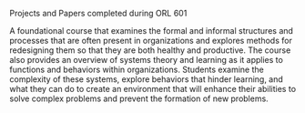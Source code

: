 Projects and Papers completed during ORL 601

A foundational course that examines the formal and informal structures and processes that are often present in organizations and explores methods for redesigning them so that they are both healthy and productive. The course also provides an overview of systems theory and learning as it applies to functions and behaviors within organizations. Students examine the complexity of these systems, explore behaviors that hinder learning, and what they can do to create an environment that will enhance their abilities to solve complex problems and prevent the formation of new problems. 

